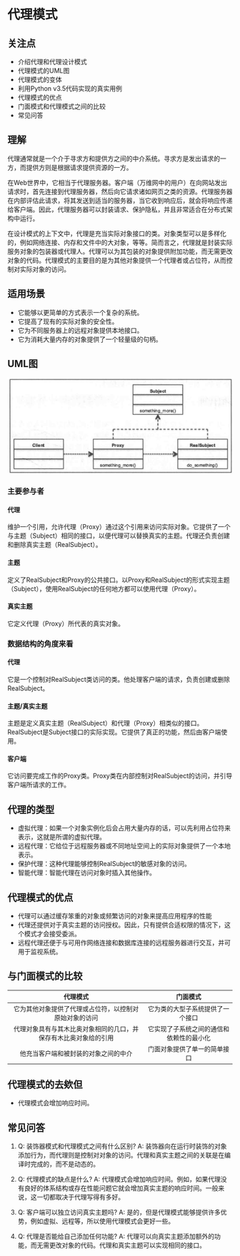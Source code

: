 # 代理模式

## 关注点

- 介绍代理和代理设计模式
- 代理模式的UML图
- 代理模式的变体
- 利用Python v3.5代码实现的真实用例
- 代理模式的优点
- 门面模式和代理模式之间的比较
- 常见问答

## 理解

代理通常就是一个介于寻求方和提供方之间的中介系统。寻求方是发出请求的一方，而提供方则是根据请求提供资源的一方。

在Web世界中，它相当于代理服务器。客户端（万维网中的用户）在向网站发出请求时，首先连接到代理服务器，然后向它请求诸如网页之类的资源。代理服务器在内部评估此请求，将其发送到适当的服务器，当它收到响应后，就会将响应传递给客户端。因此，代理服务器可以封装请求、保护隐私，并且非常适合在分布式架构中运行。

在设计模式的上下文中，代理是充当实际对象接口的类。对象类型可以是多样化的，例如网络连接、内存和文件中的大对象，等等。简而言之，代理就是封装实际服务对象的包装器或代理人。代理可以为其包装的对象提供附加功能，而无需更改对象的代码。代理模式的主要目的是为其他对象提供一个代理者或占位符，从而控制对实际对象的访问。

## 适用场景

- 它能够以更简单的方式表示一个复杂的系统。
- 它提高了现有的实际对象的安全性。
- 它为不同服务器上的远程对象提供本地接口。
- 它为消耗大量内存的对象提供了一个轻量级的句柄。

## UML图

![UML](./img/UML.png)

### 主要参与者

#### 代理

维护一个引用，允许代理（Proxy）通过这个引用来访问实际对象。它提供了一个与主题（Subject）相同的接口，以便代理可以替换真实的主题。代理还负责创建和删除真实主题（RealSubject）。

#### 主题

定义了RealSubject和Proxy的公共接口。以Proxy和RealSubject的形式实现主题（Subject），使用RealSubject的任何地方都可以使用代理（Proxy）。

#### 真实主题

它定义代理（Proxy）所代表的真实对象。

### 数据结构的角度来看

#### 代理

它是一个控制对RealSubject类访问的类。他处理客户端的请求，负责创建或删除RealSubject。

#### 主题/真实主题

主题是定义真实主题（RealSubject）和代理（Proxy）相类似的接口。RealSubject是Subject接口的实际实现。它提供了真正的功能，然后由客户端使用。

#### 客户端

它访问要完成工作的Proxy类。Proxy类在内部控制对RealSubject的访问，并引导客户端所请求的工作。

## 代理的类型

- 虚拟代理：如果一个对象实例化后会占用大量内存的话，可以先利用占位符来表示，这就是所谓的虚拟代理。
- 远程代理：它给位于远程服务器或不同地址空间上的实际对象提供了一个本地表示。
- 保护代理：这种代理能够控制RealSubject的敏感对象的访问。
- 智能代理：智能代理在访问对象时插入其他操作。

## 代理模式的优点

- 代理可以通过缓存笨重的对象或频繁访问的对象来提高应用程序的性能
- 代理还提供对于真实主题的访问授权。因此，只有提供合适权限的情况下，这个模式才会接受委派。
- 远程代理还便于与可用作网络连接和数据库连接的远程服务器进行交互，并可用于监视系统。

## 与门面模式的比较

|代理模式|门面模式|
|:---:|:---:|
|它为其他对象提供了代理或占位符，以控制对原始对象的访问|它为类的大型子系统提供了一个接口|
|代理对象具有与其木比奥对象相同的几口，并保存有木比奥对象给的引用|它实现了子系统之间的通信和依赖性的最小化|
|他充当客户端和被封装的对象之间的中介|门面对象提供了单一的简单接口|

## 代理模式的去欸但

- 代理模式会增加响应时间。

## 常见问答

1. Q: 装饰器模式和代理模式之间有什么区别?
    A: 装饰器向在运行时装饰的对象添加行为，而代理则是控制对对象的访问。代理和真实主题之间的关联是在编译时完成的，而不是动态的。

2. Q: 代理模式的缺点是什么?
    A: 代理模式会增加响应时间。例如，如果代理没有良好的体系结构或存在性能问题它就会增加真实主题的响应时间。一般来说，这一切都取决于代理写得有多好。

3. Q: 客户端可以独立访问真实主题吗?
    A: 是的，但是代理模式能够提供许多优势，例如虚拟、远程等，所以使用代理模式会更好一些。

4. Q: 代理是否能给自己添加任何功能?
    A: 代理可以向真实主题添加额外的功能，而无需更改对象的代码。代理和真实主题可以实现相同的接口。
